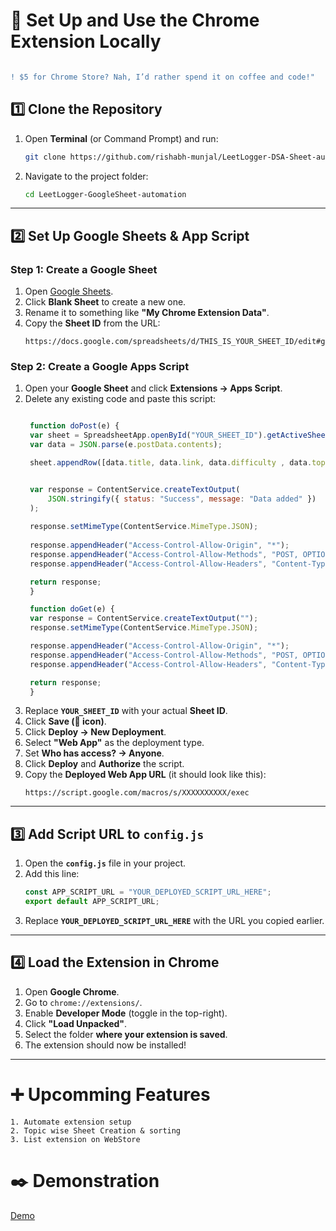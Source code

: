 

# 📌 Set Up and Use the Chrome Extension Locally

```diff

! $5 for Chrome Store? Nah, I’d rather spend it on coffee and code!"

```

## **1️⃣ Clone the Repository**  
1. Open **Terminal** (or Command Prompt) and run:  
   ```bash
   git clone https://github.com/rishabh-munjal/LeetLogger-DSA-Sheet-automation.git
   ```
2. Navigate to the project folder:  
   ```bash
   cd LeetLogger-GoogleSheet-automation
   ```

---

## **2️⃣ Set Up Google Sheets & App Script**  
### **Step 1: Create a Google Sheet**  
1. Open [Google Sheets](https://docs.google.com/spreadsheets/).
2. Click **Blank Sheet** to create a new one.
3. Rename it to something like **"My Chrome Extension Data"**.
4. Copy the **Sheet ID** from the URL:  
   ```
   https://docs.google.com/spreadsheets/d/THIS_IS_YOUR_SHEET_ID/edit#gid=0
   ```

### **Step 2: Create a Google Apps Script**  
1. Open your **Google Sheet** and click **Extensions → Apps Script**.
2. Delete any existing code and paste this script:
   ```javascript
   
    function doPost(e) {
    var sheet = SpreadsheetApp.openById("YOUR_SHEET_ID").getActiveSheet();
    var data = JSON.parse(e.postData.contents);

    sheet.appendRow([data.title, data.link, data.difficulty , data.topic , data.notes]);


    var response = ContentService.createTextOutput(
        JSON.stringify({ status: "Success", message: "Data added" })
    );
    
    response.setMimeType(ContentService.MimeType.JSON);
    
    response.appendHeader("Access-Control-Allow-Origin", "*");
    response.appendHeader("Access-Control-Allow-Methods", "POST, OPTIONS");
    response.appendHeader("Access-Control-Allow-Headers", "Content-Type");

    return response;
    }

    function doGet(e) {
    var response = ContentService.createTextOutput("");
    response.setMimeType(ContentService.MimeType.JSON);

    response.appendHeader("Access-Control-Allow-Origin", "*");
    response.appendHeader("Access-Control-Allow-Methods", "POST, OPTIONS");
    response.appendHeader("Access-Control-Allow-Headers", "Content-Type");

    return response;
    }


   ```
3. Replace **`YOUR_SHEET_ID`** with your actual **Sheet ID**.
4. Click **Save (💾 icon)**.
5. Click **Deploy → New Deployment**.
6. Select **"Web App"** as the deployment type.
7. Set **Who has access? → Anyone**.
8. Click **Deploy** and **Authorize** the script.
9. Copy the **Deployed Web App URL** (it should look like this):
   ```
   https://script.google.com/macros/s/XXXXXXXXXX/exec
   ```

---

## **3️⃣ Add Script URL to `config.js`**
1. Open the **`config.js`** file in your project.
2. Add this line:
   ```javascript
   const APP_SCRIPT_URL = "YOUR_DEPLOYED_SCRIPT_URL_HERE";
   export default APP_SCRIPT_URL;
   ```
3. Replace **`YOUR_DEPLOYED_SCRIPT_URL_HERE`** with the URL you copied earlier.

---

## **4️⃣ Load the Extension in Chrome**  
1. Open **Google Chrome**.
2. Go to `chrome://extensions/`.
3. Enable **Developer Mode** (toggle in the top-right).
4. Click **"Load Unpacked"**.
5. Select the folder **where your extension is saved**.
6. The extension should now be installed!

---
# ➕ Upcomming Features

    1. Automate extension setup
    2. Topic wise Sheet Creation & sorting
    3. List extension on WebStore

# ✒️ Demonstration

<a href="https://drive.google.com/file/d/1NH6AYFHEptlhr4EQqeSNGZGkVsOF4mz1/view?usp=sharing"> Demo </a>



